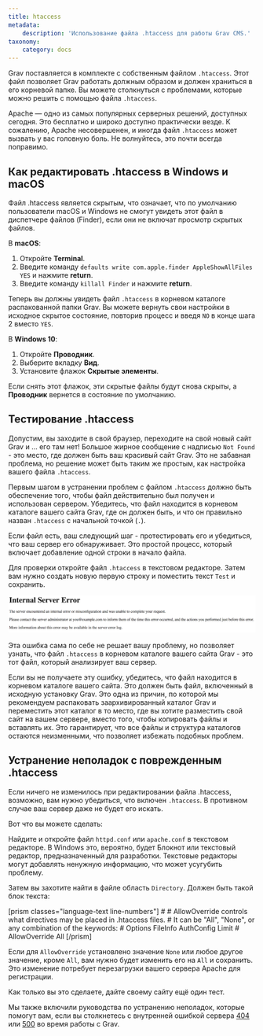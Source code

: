 ```yaml
---
title: htaccess
metadata:
    description: 'Использование файла .htaccess для работы Grav CMS.'
taxonomy:
    category: docs
---
```


Grav поставляется в комплекте с собственным файлом `.htaccess`. Этот файл позволяет Grav работать должным образом и должен храниться в его корневой папке. Вы можете столкнуться с проблемами, которые можно решить с помощью файла `.htaccess`.

Apache — одно из самых популярных серверных решений, доступных сегодня. Это бесплатно и широко доступно практически везде. К сожалению, Apache несовершенен, и иногда файл `.htaccess` может вызвать у вас головную боль. Не волнуйтесь, это почти всегда поправимо.

## Как редактировать .htaccess в Windows и macOS

Файл .htaccess является скрытым, что означает, что по умолчанию пользователи macOS и Windows не смогут увидеть этот файл в диспетчере файлов (Finder), если они не включат просмотр скрытых файлов.

В **macOS**:

1. Откройте **Terminal**.
2. Введите команду `defaults write com.apple.finder AppleShowAllFiles YES` и нажмите **return**.
3. Введите команду `killall Finder` и нажмите **return**.

Теперь вы должны увидеть файл `.htaccess` в корневом каталоге распакованной папки Grav. Вы можете вернуть свои настройки в исходное скрытое состояние, повторив процесс и введя `NO` в конце шага 2 вместо `YES`.

В **Windows 10**:

1. Откройте **Проводник**.
2. Выберите вкладку **Вид**.
3. Установите флажок **Скрытые элементы**.

Если снять этот флажок, эти скрытые файлы будут снова скрыты, а **Проводник** вернется в состояние по умолчанию.

## Тестирование .htaccess

Допустим, вы заходите в свой браузер, переходите на свой новый сайт Grav и ... его там нет! Большое жирное сообщение с надписью `Not Found` - это место, где должен быть ваш красивый сайт Grav. Это не забавная проблема, но решение может быть таким же простым, как настройка вашего файла `.htaccess`.

Первым шагом в устранении проблем с файлом `.htaccess` должно быть обеспечение того, чтобы файл действительно был получен и использован сервером. Убедитесь, что файл находится в корневом каталоге вашего сайта Grav, где он должен быть, и что он правильно назван `.htaccess` с начальной точкой (`.`).

Если файл есть, ваш следующий шаг - протестировать его и убедиться, что ваш сервер его обнаруживает. Это простой процесс, который включает добавление одной строки в начало файла.

Для проверки откройте файл `.htaccess` в текстовом редакторе. Затем вам нужно создать новую первую строку и поместить текст `Test` и сохранить.

![HTACCESS Test](test.png?classes=border,shadow)

Эта ошибка сама по себе не решает вашу проблему, но позволяет узнать, что файл `.htaccess` в корневом каталоге вашего сайта Grav - это тот файл, который анализирует ваш сервер.

Если вы не получаете эту ошибку, убедитесь, что файл находится в корневом каталоге вашего сайта. Это должен быть файл, включенный в исходную установку Grav. Это одна из причин, по которой мы рекомендуем распаковать заархивированный каталог Grav и переместить этот каталог в то место, где вы хотите разместить свой сайт на вашем сервере, вместо того, чтобы копировать файлы и вставлять их. Это гарантирует, что все файлы и структура каталогов остаются неизменными, что позволяет избежать подобных проблем.

## Устранение неполадок с поврежденным .htaccess

Если ничего не изменилось при редактировании файла .htaccess, возможно, вам нужно убедиться, что включен `.htaccess`. В противном случае ваш сервер даже не будет его искать.

Вот что вы можете сделать:

Найдите и откройте файл `httpd.conf` или `apache.conf` в текстовом редакторе. В Windows это, вероятно, будет Блокнот или текстовый редактор, предназначенный для разработки. Текстовые редакторы могут добавлять ненужную информацию, что может усугубить проблему.

Затем вы захотите найти в файле область `Directory`. Должен быть такой блок текста:

[prism classes="language-text line-numbers"]
    #
    # AllowOverride controls what directives may be placed in .htaccess files.
    # It can be "All", "None", or any combination of the keywords:
    #   Options FileInfo AuthConfig Limit
    #
    AllowOverride All
[/prism]

Если для `AllowOverride` установлено значение `None` или любое другое значение, кроме `All`, вам нужно будет изменить его на `All` и сохранить. Это изменение потребует перезагрузки вашего сервера Apache для регистрации.

Как только вы это сделаете, дайте своему сайту ещё один тест.

Мы также включили руководства по устранению неполадок, которые помогут вам, если вы столкнетесь с внутренней ошибкой сервера [404](../page-not-found) или [500](../internal-server-error) во время работы с Grav.
